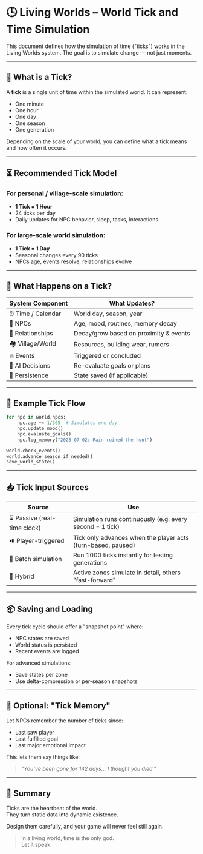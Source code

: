 # 🕒 Living Worlds – World Tick and Time Simulation

This document defines how the simulation of time ("ticks") works in the Living Worlds system. The goal is to simulate change — not just moments.

---

## 🔁 What is a Tick?

A **tick** is a single unit of time within the simulated world. It can represent:

- One minute
- One hour
- One day
- One season
- One generation

Depending on the scale of your world, you can define what a tick means and how often it occurs.

---

## ⏳ Recommended Tick Model

### For personal / village-scale simulation:
- **1 Tick = 1 Hour**
- 24 ticks per day
- Daily updates for NPC behavior, sleep, tasks, interactions

### For large-scale world simulation:
- **1 Tick = 1 Day**
- Seasonal changes every 90 ticks
- NPCs age, events resolve, relationships evolve

---

## 🔧 What Happens on a Tick?

| System Component | What Updates? |
|------------------|----------------|
| ⏰ Time / Calendar | World day, season, year |
| 👥 NPCs | Age, mood, routines, memory decay |
| 💬 Relationships | Decay/grow based on proximity & events |
| 🏘️ Village/World | Resources, building wear, rumors |
| 🔥 Events | Triggered or concluded |
| 🧠 AI Decisions | Re-evaluate goals or plans |
| 💾 Persistence | State saved (if applicable) |

---

## 💭 Example Tick Flow

```python
for npc in world.npcs:
    npc.age += 1/365  # Simulates one day
    npc.update_mood()
    npc.evaluate_goals()
    npc.log_memory("2025-07-02: Rain ruined the hunt")

world.check_events()
world.advance_season_if_needed()
save_world_state()
```

---

## 📥 Tick Input Sources

| Source | Use |
|--------|-----|
| ⌛ Passive (real-time clock) | Simulation runs continuously (e.g. every second = 1 tick) |
| ⏯️ Player-triggered | Tick only advances when the player acts (turn-based, paused) |
| 🧪 Batch simulation | Run 1000 ticks instantly for testing generations |
| 🔁 Hybrid | Active zones simulate in detail, others "fast-forward" |

---

## 📦 Saving and Loading

Every tick cycle should offer a "snapshot point" where:
- NPC states are saved
- World status is persisted
- Recent events are logged

For advanced simulations:
- Save states per zone
- Use delta-compression or per-season snapshots

---

## 🧠 Optional: "Tick Memory"

Let NPCs remember the number of ticks since:
- Last saw player
- Last fulfilled goal
- Last major emotional impact

This lets them say things like:
> *"You’ve been gone for 142 days... I thought you died."*

---

## 📌 Summary

Ticks are the heartbeat of the world.  
They turn static data into dynamic existence.

Design them carefully, and your game will never feel still again.

> In a living world, time is the only god.  
> Let it speak.
